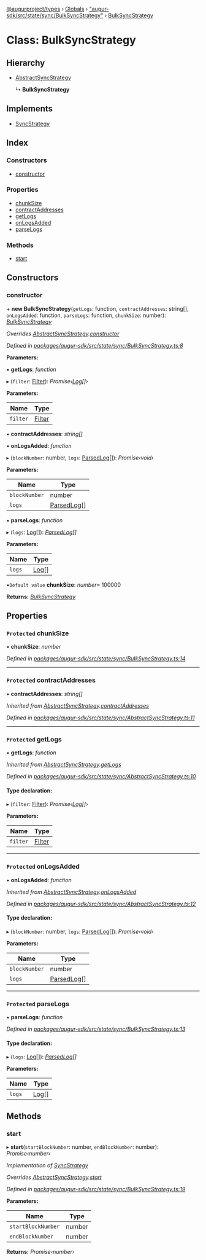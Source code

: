 [@augurproject/types](../README.md) › [Globals](../globals.md) › ["augur-sdk/src/state/sync/BulkSyncStrategy"](../modules/_augur_sdk_src_state_sync_bulksyncstrategy_.md) › [BulkSyncStrategy](_augur_sdk_src_state_sync_bulksyncstrategy_.bulksyncstrategy.md)

# Class: BulkSyncStrategy

## Hierarchy

* [AbstractSyncStrategy](_augur_sdk_src_state_sync_abstractsyncstrategy_.abstractsyncstrategy.md)

  ↳ **BulkSyncStrategy**

## Implements

* [SyncStrategy](../interfaces/_augur_sdk_src_state_sync_index_.syncstrategy.md)

## Index

### Constructors

* [constructor](_augur_sdk_src_state_sync_bulksyncstrategy_.bulksyncstrategy.md#constructor)

### Properties

* [chunkSize](_augur_sdk_src_state_sync_bulksyncstrategy_.bulksyncstrategy.md#protected-chunksize)
* [contractAddresses](_augur_sdk_src_state_sync_bulksyncstrategy_.bulksyncstrategy.md#protected-contractaddresses)
* [getLogs](_augur_sdk_src_state_sync_bulksyncstrategy_.bulksyncstrategy.md#protected-getlogs)
* [onLogsAdded](_augur_sdk_src_state_sync_bulksyncstrategy_.bulksyncstrategy.md#protected-onlogsadded)
* [parseLogs](_augur_sdk_src_state_sync_bulksyncstrategy_.bulksyncstrategy.md#protected-parselogs)

### Methods

* [start](_augur_sdk_src_state_sync_bulksyncstrategy_.bulksyncstrategy.md#start)

## Constructors

###  constructor

\+ **new BulkSyncStrategy**(`getLogs`: function, `contractAddresses`: string[], `onLogsAdded`: function, `parseLogs`: function, `chunkSize`: number): *[BulkSyncStrategy](_augur_sdk_src_state_sync_bulksyncstrategy_.bulksyncstrategy.md)*

*Overrides [AbstractSyncStrategy](_augur_sdk_src_state_sync_abstractsyncstrategy_.abstractsyncstrategy.md).[constructor](_augur_sdk_src_state_sync_abstractsyncstrategy_.abstractsyncstrategy.md#constructor)*

*Defined in [packages/augur-sdk/src/state/sync/BulkSyncStrategy.ts:8](https://github.com/AugurProject/augur/blob/69c4be52bf/packages/augur-sdk/src/state/sync/BulkSyncStrategy.ts#L8)*

**Parameters:**

▪ **getLogs**: *function*

▸ (`filter`: [Filter](../interfaces/_augur_types_types_logs_.filter.md)): *Promise‹[Log](../interfaces/_augur_types_types_logs_.log.md)[]›*

**Parameters:**

Name | Type |
------ | ------ |
`filter` | [Filter](../interfaces/_augur_types_types_logs_.filter.md) |

▪ **contractAddresses**: *string[]*

▪ **onLogsAdded**: *function*

▸ (`blockNumber`: number, `logs`: [ParsedLog](../interfaces/_augur_types_types_logs_.parsedlog.md)[]): *Promise‹void›*

**Parameters:**

Name | Type |
------ | ------ |
`blockNumber` | number |
`logs` | [ParsedLog](../interfaces/_augur_types_types_logs_.parsedlog.md)[] |

▪ **parseLogs**: *function*

▸ (`logs`: [Log](../interfaces/_augur_types_types_logs_.log.md)[]): *[ParsedLog](../interfaces/_augur_types_types_logs_.parsedlog.md)[]*

**Parameters:**

Name | Type |
------ | ------ |
`logs` | [Log](../interfaces/_augur_types_types_logs_.log.md)[] |

▪`Default value`  **chunkSize**: *number*= 100000

**Returns:** *[BulkSyncStrategy](_augur_sdk_src_state_sync_bulksyncstrategy_.bulksyncstrategy.md)*

## Properties

### `Protected` chunkSize

• **chunkSize**: *number*

*Defined in [packages/augur-sdk/src/state/sync/BulkSyncStrategy.ts:14](https://github.com/AugurProject/augur/blob/69c4be52bf/packages/augur-sdk/src/state/sync/BulkSyncStrategy.ts#L14)*

___

### `Protected` contractAddresses

• **contractAddresses**: *string[]*

*Inherited from [AbstractSyncStrategy](_augur_sdk_src_state_sync_abstractsyncstrategy_.abstractsyncstrategy.md).[contractAddresses](_augur_sdk_src_state_sync_abstractsyncstrategy_.abstractsyncstrategy.md#protected-contractaddresses)*

*Defined in [packages/augur-sdk/src/state/sync/AbstractSyncStrategy.ts:11](https://github.com/AugurProject/augur/blob/69c4be52bf/packages/augur-sdk/src/state/sync/AbstractSyncStrategy.ts#L11)*

___

### `Protected` getLogs

• **getLogs**: *function*

*Inherited from [AbstractSyncStrategy](_augur_sdk_src_state_sync_abstractsyncstrategy_.abstractsyncstrategy.md).[getLogs](_augur_sdk_src_state_sync_abstractsyncstrategy_.abstractsyncstrategy.md#protected-getlogs)*

*Defined in [packages/augur-sdk/src/state/sync/AbstractSyncStrategy.ts:10](https://github.com/AugurProject/augur/blob/69c4be52bf/packages/augur-sdk/src/state/sync/AbstractSyncStrategy.ts#L10)*

#### Type declaration:

▸ (`filter`: [Filter](../interfaces/_augur_types_types_logs_.filter.md)): *Promise‹[Log](../interfaces/_augur_types_types_logs_.log.md)[]›*

**Parameters:**

Name | Type |
------ | ------ |
`filter` | [Filter](../interfaces/_augur_types_types_logs_.filter.md) |

___

### `Protected` onLogsAdded

• **onLogsAdded**: *function*

*Inherited from [AbstractSyncStrategy](_augur_sdk_src_state_sync_abstractsyncstrategy_.abstractsyncstrategy.md).[onLogsAdded](_augur_sdk_src_state_sync_abstractsyncstrategy_.abstractsyncstrategy.md#protected-onlogsadded)*

*Defined in [packages/augur-sdk/src/state/sync/AbstractSyncStrategy.ts:12](https://github.com/AugurProject/augur/blob/69c4be52bf/packages/augur-sdk/src/state/sync/AbstractSyncStrategy.ts#L12)*

#### Type declaration:

▸ (`blockNumber`: number, `logs`: [ParsedLog](../interfaces/_augur_types_types_logs_.parsedlog.md)[]): *Promise‹void›*

**Parameters:**

Name | Type |
------ | ------ |
`blockNumber` | number |
`logs` | [ParsedLog](../interfaces/_augur_types_types_logs_.parsedlog.md)[] |

___

### `Protected` parseLogs

• **parseLogs**: *function*

*Defined in [packages/augur-sdk/src/state/sync/BulkSyncStrategy.ts:13](https://github.com/AugurProject/augur/blob/69c4be52bf/packages/augur-sdk/src/state/sync/BulkSyncStrategy.ts#L13)*

#### Type declaration:

▸ (`logs`: [Log](../interfaces/_augur_types_types_logs_.log.md)[]): *[ParsedLog](../interfaces/_augur_types_types_logs_.parsedlog.md)[]*

**Parameters:**

Name | Type |
------ | ------ |
`logs` | [Log](../interfaces/_augur_types_types_logs_.log.md)[] |

## Methods

###  start

▸ **start**(`startBlockNumber`: number, `endBlockNumber`: number): *Promise‹number›*

*Implementation of [SyncStrategy](../interfaces/_augur_sdk_src_state_sync_index_.syncstrategy.md)*

*Overrides [AbstractSyncStrategy](_augur_sdk_src_state_sync_abstractsyncstrategy_.abstractsyncstrategy.md).[start](_augur_sdk_src_state_sync_abstractsyncstrategy_.abstractsyncstrategy.md#abstract-start)*

*Defined in [packages/augur-sdk/src/state/sync/BulkSyncStrategy.ts:19](https://github.com/AugurProject/augur/blob/69c4be52bf/packages/augur-sdk/src/state/sync/BulkSyncStrategy.ts#L19)*

**Parameters:**

Name | Type |
------ | ------ |
`startBlockNumber` | number |
`endBlockNumber` | number |

**Returns:** *Promise‹number›*
